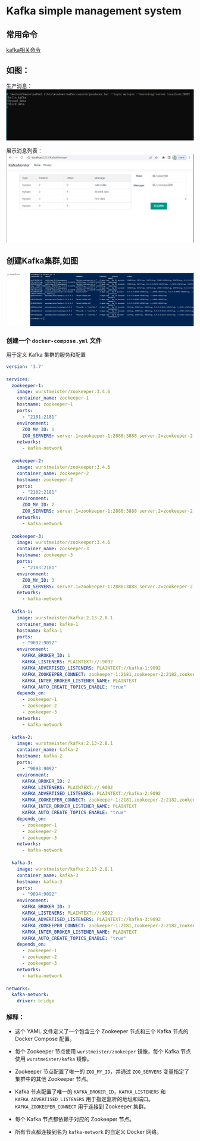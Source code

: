 # Kafka simple management system

## 常用命令
[kafka相关命令](https://github.com/WuLex/KafkaMonitor/blob/71c5eaccad7516af480738f0547a95f18d0ff2c1/%E5%90%AF%E5%8A%A8kafka%E5%91%BD%E4%BB%A4.md)

## 如图：
生产消息：
![img](https://raw.githubusercontent.com/WuLex/UsefulPicture/main/kafkaimg/command%20(3).png)

展示消息列表：
![img](https://raw.githubusercontent.com/WuLex/UsefulPicture/main/kafkaimg/result.png)


## 创建Kafka集群,如图
![img](https://raw.githubusercontent.com/WuLex/UsefulPicture/main/kafkaimg/kafkacluster/dockerkafka.png)

### 创建一个 `docker-compose.yml` 文件

用于定义 Kafka 集群的服务和配置

```yaml
version: '3.7'

services:
  zookeeper-1:
    image: wurstmeister/zookeeper:3.4.6
    container_name: zookeeper-1
    hostname: zookeeper-1
    ports:
      - "2181:2181"
    environment:
      ZOO_MY_ID: 1
      ZOO_SERVERS: server.1=zookeeper-1:2888:3888 server.2=zookeeper-2:2888:3888 server.3=zookeeper-3:2888:3888
    networks:
      - kafka-network

  zookeeper-2:
    image: wurstmeister/zookeeper:3.4.6
    container_name: zookeeper-2
    hostname: zookeeper-2
    ports:
      - "2182:2181"
    environment:
      ZOO_MY_ID: 2
      ZOO_SERVERS: server.1=zookeeper-1:2888:3888 server.2=zookeeper-2:2888:3888 server.3=zookeeper-3:2888:3888
    networks:
      - kafka-network

  zookeeper-3:
    image: wurstmeister/zookeeper:3.4.6
    container_name: zookeeper-3
    hostname: zookeeper-3
    ports:
      - "2183:2181"
    environment:
      ZOO_MY_ID: 3
      ZOO_SERVERS: server.1=zookeeper-1:2888:3888 server.2=zookeeper-2:2888:3888 server.3=zookeeper-3:2888:3888
    networks:
      - kafka-network

  kafka-1:
    image: wurstmeister/kafka:2.13-2.8.1
    container_name: kafka-1
    hostname: kafka-1
    ports:
      - "9092:9092"
    environment:
      KAFKA_BROKER_ID: 1
      KAFKA_LISTENERS: PLAINTEXT://:9092
      KAFKA_ADVERTISED_LISTENERS: PLAINTEXT://kafka-1:9092
      KAFKA_ZOOKEEPER_CONNECT: zookeeper-1:2181,zookeeper-2:2182,zookeeper-3:2183
      KAFKA_INTER_BROKER_LISTENER_NAME: PLAINTEXT
      KAFKA_AUTO_CREATE_TOPICS_ENABLE: "true"
    depends_on:
      - zookeeper-1
      - zookeeper-2
      - zookeeper-3
    networks:
      - kafka-network

  kafka-2:
    image: wurstmeister/kafka:2.13-2.8.1
    container_name: kafka-2
    hostname: kafka-2
    ports:
      - "9093:9092"
    environment:
      KAFKA_BROKER_ID: 2
      KAFKA_LISTENERS: PLAINTEXT://:9092
      KAFKA_ADVERTISED_LISTENERS: PLAINTEXT://kafka-2:9092
      KAFKA_ZOOKEEPER_CONNECT: zookeeper-1:2181,zookeeper-2:2182,zookeeper-3:2183
      KAFKA_INTER_BROKER_LISTENER_NAME: PLAINTEXT
      KAFKA_AUTO_CREATE_TOPICS_ENABLE: "true"
    depends_on:
      - zookeeper-1
      - zookeeper-2
      - zookeeper-3
    networks:
      - kafka-network

  kafka-3:
    image: wurstmeister/kafka:2.13-2.8.1
    container_name: kafka-3
    hostname: kafka-3
    ports:
      - "9094:9092"
    environment:
      KAFKA_BROKER_ID: 3
      KAFKA_LISTENERS: PLAINTEXT://:9092
      KAFKA_ADVERTISED_LISTENERS: PLAINTEXT://kafka-3:9092
      KAFKA_ZOOKEEPER_CONNECT: zookeeper-1:2181,zookeeper-2:2182,zookeeper-3:2183
      KAFKA_INTER_BROKER_LISTENER_NAME: PLAINTEXT
      KAFKA_AUTO_CREATE_TOPICS_ENABLE: "true"
    depends_on:
      - zookeeper-1
      - zookeeper-2
      - zookeeper-3
    networks:
      - kafka-network

networks:
  kafka-network:
    driver: bridge
```

### 解释：

- 这个 YAML 文件定义了一个包含三个 Zookeeper 节点和三个 Kafka 节点的 Docker Compose 配置。

- 每个 Zookeeper 节点使用 `wurstmeister/zookeeper` 镜像，每个 Kafka 节点使用 `wurstmeister/kafka` 镜像。

- Zookeeper 节点配置了唯一的 `ZOO_MY_ID`，并通过 `ZOO_SERVERS` 变量指定了集群中的其他 Zookeeper 节点。

- Kafka 节点配置了唯一的 `KAFKA_BROKER_ID`，`KAFKA_LISTENERS` 和 `KAFKA_ADVERTISED_LISTENERS` 用于指定监听的地址和端口。`KAFKA_ZOOKEEPER_CONNECT` 用于连接到 Zookeeper 集群。

- 每个 Kafka 节点都依赖于对应的 Zookeeper 节点。

- 所有节点都连接到名为 `kafka-network` 的自定义 Docker 网络。

